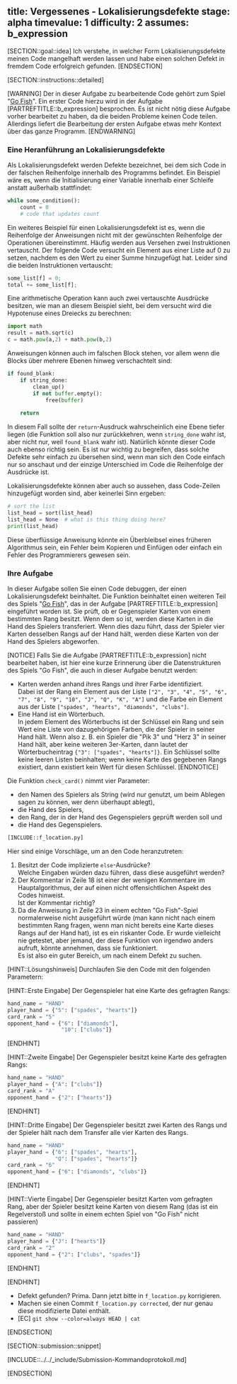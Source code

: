 title: Vergessenes - Lokalisierungsdefekte
stage: alpha
timevalue: 1
difficulty: 2
assumes: b_expression
---
[SECTION::goal::idea]
Ich verstehe, in welcher Form Lokalisierungsdefekte meinen Code mangelhaft werden lassen und
habe einen solchen Defekt in fremdem Code erfolgreich gefunden.
[ENDSECTION]

[SECTION::instructions::detailed]

[WARNING]
Der in dieser Aufgabe zu bearbeitende Code gehört zum Spiel "[Go Fish](https://en.wikipedia.org/wiki/Go_Fish)".
Ein erster Code hierzu wird in der Aufgabe [PARTREFTITLE::b_expression] besprochen.
Es ist nicht nötig diese Aufgabe vorher bearbeitet zu haben, da die beiden Probleme keinen Code teilen.
Allerdings liefert die Bearbeitung der ersten Aufgabe etwas mehr Kontext über das ganze Programm.
[ENDWARNING]

### Eine Heranführung an Lokalisierungsdefekte

Als Lokalisierungsdefekt werden Defekte bezeichnet, bei dem sich Code in der falschen Reihenfolge 
innerhalb des Programms befindet.
Ein Beispiel wäre es, wenn die Initialisierung einer Variable innerhalb einer Schleife
anstatt außerhalb stattfindet:

```python
while some_condition():
    count = 0
    # code that updates count
```

Ein weiteres Beispiel für einen Lokalisierungsdefekt ist es, wenn die Reihenfolge der Anweisungen
nicht mit der gewünschten Reihenfolge der Operationen übereinstimmt. 
Häufig werden aus Versehen zwei Instruktionen vertauscht.
Der folgende Code versucht ein Element aus einer Liste auf 0 zu setzen, nachdem es den Wert
zu einer Summe hinzugefügt hat.
Leider sind die beiden Instruktionen vertauscht:

```python
some_list[f] = 0;
total += some_list[f];
```

Eine arithmetische Operation kann auch zwei vertauschte Ausdrücke besitzen,
wie man an diesem Beispiel sieht, bei dem versucht wird die Hypotenuse eines Dreiecks zu berechnen:

```python
import math
result = math.sqrt(c)
c = math.pow(a,2) + math.pow(b,2)
```

Anweisungen können auch im falschen Block stehen, vor allem wenn die Blocks über mehrere Ebenen
hinweg verschachtelt sind:

```python
if found_blank:
    if string_done:
        clean_up()
        if not buffer.empty():
            free(buffer)
    
    return
```

In diesem Fall sollte der `return`-Ausdruck wahrscheinlich eine Ebene tiefer liegen 
(die Funktion soll also nur zurückkehren, wenn `string_done` wahr ist, aber nicht nur, weil 
`found_blank` wahr ist). 
Natürlich könnte dieser Code auch ebenso richtig sein.
Es ist nur wichtig zu begreifen, dass solche Defekte sehr einfach zu übersehen sind,
wenn man sich den Code einfach nur so anschaut und der einzige Unterschied im Code die Reihenfolge der 
Ausdrücke ist.

Lokalisierungsdefekte können aber auch so aussehen, dass Code-Zeilen hinzugefügt worden sind, 
aber keinerlei Sinn ergeben:

```python
# sort the list
list_head = sort(list_head)
list_head = None  # what is this thing doing here?
print(list_head)
```

Diese überflüssige Anweisung könnte ein Überbleibsel eines früheren Algorithmus sein,
ein Fehler beim Kopieren und Einfügen oder einfach ein Fehler des Programmierers gewesen sein.


### Ihre Aufgabe

In dieser Aufgabe sollen Sie einen Code debuggen, der einen Lokalisierungsdefekt beinhaltet.
Die Funktion beinhaltet einen weiteren Teil des Spiels "[Go Fish](https://en.wikipedia.org/wiki/Go_Fish)", 
das in der Aufgabe [PARTREFTITLE::b_expression] eingeführt worden ist.
Sie prüft, ob er Gegenspieler Karten von einem bestimmten Rang besitzt.
Wenn dem so ist, werden diese Karten in die Hand des Spielers transferiert.
Wenn dies dazu führt, dass der Spieler vier Karten desselben Rangs auf der Hand hält, 
werden diese Karten von der Hand des Spielers abgeworfen.

[NOTICE]
Falls Sie die Aufgabe [PARTREFTITLE::b_expression] nicht bearbeitet haben, ist hier eine kurze Erinnerung
über die Datenstrukturen des Spiels "Go Fish", die auch in dieser Aufgabe benutzt werden:

- Karten werden anhand ihres Rangs und ihrer Farbe identifiziert.  
  Dabei ist der Rang ein Element aus der Liste 
  `["2", "3", "4", "5", "6", "7", "8", "9", "10", "J", "Q", "K", "A"]`
  und die Farbe ein Element aus der Liste 
  `["spades", "hearts", "diamonds", "clubs"]`.
- Eine Hand ist ein Wörterbuch.  
  In jedem Element des Wörterbuchs ist der Schlüssel ein Rang und sein Wert eine Liste von
  dazugehörigen Farben, die der Spieler in seiner Hand hält.
  Wenn also z. B. ein Spieler die "Pik 3" und "Herz 3" in seiner Hand hält, aber keine weiteren 3er-Karten,
  dann lautet der Wörterbucheintrag `{"3": ["spades", "hearts"]}`.
  Ein Schlüssel sollte keine leeren Listen beinhalten; 
  wenn keine Karte des gegebenen Rangs existiert, dann existiert kein Wert für diesen Schlüssel.
[ENDNOTICE]

Die Funktion `check_card()` nimmt vier Parameter:

- den Namen des Spielers als String (wird nur genutzt, um beim Ablegen sagen zu können, wer denn 
  überhaupt ablegt),
- die Hand des Spielers,
- den Rang, der in der Hand des Gegenspielers geprüft werden soll und
- die Hand des Gegenspielers.

```python
[INCLUDE::f_location.py]
```

Hier sind einige Vorschläge, um an den Code heranzutreten:

1. Besitzt der Code implizierte `else`-Ausdrücke?  
   Welche Eingaben würden dazu führen, dass diese ausgeführt werden?
2. Der Kommentar in Zeile 18 ist einer der wenigen Kommentare im Hauptalgorithmus, 
   der auf einen nicht offensichtlichen Aspekt des Codes hinweist.  
   Ist der Kommentar richtig?
3. Da die Anweisung in Zeile 23 in einem echten "Go Fish"-Spiel normalerweise nicht ausgeführt würde
   (man kann nicht nach einem bestimmten Rang fragen, wenn man nicht bereits eine Karte dieses
   Rangs auf der Hand hat), ist es ein riskanter Code.
   Er wurde vielleicht nie getestet, aber jemand, der diese Funktion von irgendwo anders aufruft,
   könnte annehmen, dass sie funktioniert.  
   Es ist also ein guter Bereich, um nach einem Defekt zu suchen.
   

[HINT::Lösungshinweis]
Durchlaufen Sie den Code mit den folgenden Parametern:

[HINT::Erste Eingabe]
Der Gegenspieler hat eine Karte des gefragten Rangs:
````python
hand_name = "HAND"
player_hand = {"5": ["spades", "hearts"]}
card_rank = "5"
opponent_hand = {"6": ["diamonds"], 
                 "10": ["clubs"]}
````
[ENDHINT]

[HINT::Zweite Eingabe]
Der Gegenspieler besitzt keine Karte des gefragten Rangs:
````python
hand_name = "HAND"
player_hand = {"A": ["clubs"]}
card_rank = "A"
opponent_hand = {"2": ["hearts"]}
````
[ENDHINT]

[HINT::Dritte Eingabe]
Der Gegenspieler besitzt zwei Karten des Rangs und 
der Spieler hält nach dem Transfer alle vier Karten des Rangs.
````python
hand_name = "HAND"
player_hand = {"6": ["spades", "hearts"],
               "Q": ["spades", "hearts"]}
card_rank = "6"
opponent_hand = {"6": ["diamonds", "clubs"]}
````
[ENDHINT]

[HINT::Vierte Eingabe]
Der Gegenspieler besitzt Karten vom gefragten Rang, aber 
der Spieler besitzt keine Karten von diesem Rang
(das ist ein Regelverstoß und sollte in einem echten Spiel von "Go Fish" nicht passieren)
````python
hand_name = "HAND"
player_hand = {"J": ["hearts"]}
card_rank = "2"
opponent_hand = {"2": ["clubs", "spades"]}
````
[ENDHINT]

[ENDHINT]

- Defekt gefunden? Prima. Dann jetzt bitte in `f_location.py` korrigieren.
- Machen sie einen Commit `f_location.py corrected`, der nur genau diese modifizierte Datei enthält.
- [EC] `git show --color=always HEAD | cat`

[ENDSECTION]

[SECTION::submission::snippet]

[INCLUDE::../../_include/Submission-Kommandoprotokoll.md]

[ENDSECTION]